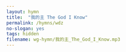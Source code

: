 ```yaml
---
layout: hymn
title:  "我的主 The God I Know"
permalink: /hymns/wdz
no-slogan: yes
tags: hidden
filename: wg-hymn/我的主_The_God_I_Know.mp3
---
```


